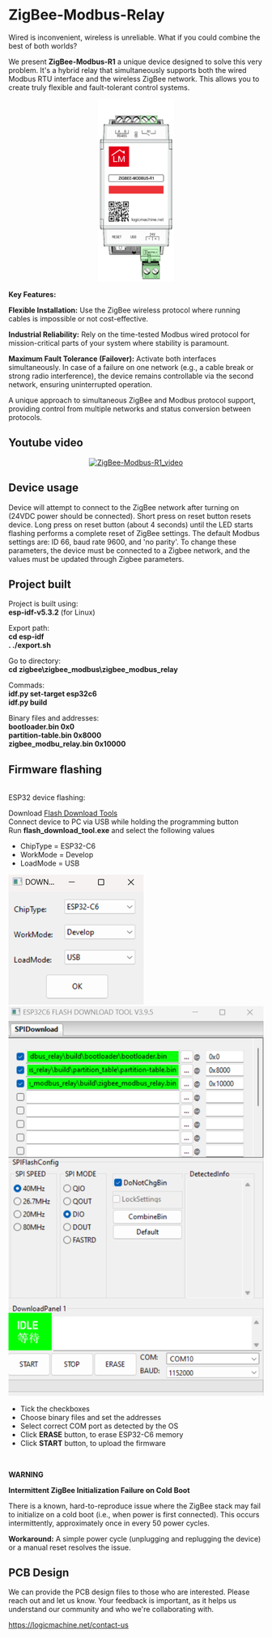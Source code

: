 # ZigBee-Modbus-Relay

Wired is inconvenient, wireless is unreliable. What if you could combine the best of both worlds?

We present **ZigBee-Modbus-R1** a unique device designed to solve this very problem.
It's a hybrid relay that simultaneously supports both the wired Modbus RTU interface
and the wireless ZigBee network. This allows you to create truly flexible and
fault-tolerant control systems.

<p align="center">
  <img src="pictures/ZIGBEE_MODBUS_R1_TOP.png" alt="device_1" width="150"/>
</p>

**Key Features:**

**Flexible Installation:** Use the ZigBee wireless protocol where running cables is impossible or not cost-effective.

**Industrial Reliability:** Rely on the time-tested Modbus wired protocol for mission-critical parts of your system where stability is paramount.

**Maximum Fault Tolerance (Failover):** Activate both interfaces simultaneously. In case of a failure on one network
(e.g., a cable break or strong radio interference), the device remains controllable via the second network, ensuring uninterrupted operation.


A unique approach to simultaneous ZigBee and Modbus protocol support,
providing control from multiple networks and status conversion between protocols. 

## Youtube video
<div align="center">

[![ZigBee-Modbus-R1_video](https://img.youtube.com/vi/4MWVPtZsypg/0.jpg)](https://www.youtube.com/watch?v=4MWVPtZsypg)

</div>

## Device usage

Device will attempt to connect to the ZigBee network after turning on
(24VDC power should be connected). Short press on reset button resets
device. Long press on reset button (about 4 seconds) until the LED starts
flashing performs a complete reset of ZigBee settings.
The default Modbus settings are: ID 66, baud rate 9600, and 'no parity'.
To change these parameters, the device must be connected to a Zigbee
network, and the values must be updated through Zigbee parameters.


## Project built

Project is built using: <br>
**esp-idf-v5.3.2** (for Linux) <br>

Export path: <br>
**cd esp-idf** <br>
**. ./export.sh**

Go to directory: <br>
**cd zigbee\zigbee_modbus\zigbee_modbus_relay** <br>

Commads: <br>
**idf.py set-target esp32c6** <br>
**idf.py build** <br>


Binary files and addresses: <br>
**bootloader.bin 0x0** <br>
**partition-table.bin 0x8000** <br>
**zigbee_modbu_relay.bin 0x10000**

## Firmware flashing
<br>
ESP32 device flashing: <br>

Download [Flash Download Tools](https://www.espressif.com/en/support/download/other-tools) <br>
Connect device to PC via USB while holding the programming button <br>
Run **flash_download_tool.exe** and select the following values <br>

* ChipType = ESP32-C6
* WorkMode = Develop
* LoadMode = USB

![setup_1](pictures/flash_download_tool_1.png) <br>
![setup_2](pictures/flash_download_tool_2.png) <br>

* Tick the checkboxes
* Choose binary files and set the addresses
* Select correct COM port as detected by the OS
* Click **ERASE** button, to erase ESP32-C6 memory
* Click **START** button, to upload the firmware

<br>

**WARNING**

**Intermittent ZigBee Initialization Failure on Cold Boot**

There is a known, hard-to-reproduce issue where the ZigBee stack may fail to initialize on a cold boot (i.e., when power is first connected). This occurs intermittently, approximately once in every 50 power cycles.

**Workaround:** A simple power cycle (unplugging and replugging the device) or a manual reset resolves the issue.


## PCB Design

We can provide the PCB design files to those who are interested.
Please reach out and let us know. Your feedback is important, as
it helps us understand our community and who we're collaborating with.

https://logicmachine.net/contact-us

